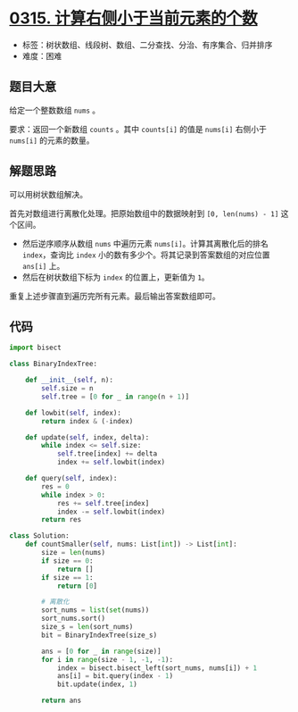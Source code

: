 # [0315. 计算右侧小于当前元素的个数](https://leetcode-cn.com/problems/count-of-smaller-numbers-after-self/)

- 标签：树状数组、线段树、数组、二分查找、分治、有序集合、归并排序
- 难度：困难

## 题目大意

给定一个整数数组 `nums` 。

要求：返回一个新数组 `counts` 。其中 `counts[i]` 的值是 `nums[i]` 右侧小于 `nums[i]` 的元素的数量。

## 解题思路

可以用树状数组解决。

首先对数组进行离散化处理。把原始数组中的数据映射到 `[0, len(nums) - 1]` 这个区间。

- 然后逆序顺序从数组 `nums` 中遍历元素 `nums[i]`。计算其离散化后的排名 `index`，查询比 `index` 小的数有多少个。将其记录到答案数组的对应位置 `ans[i]` 上。
- 然后在树状数组下标为 `index` 的位置上，更新值为 `1`。

重复上述步骤直到遍历完所有元素。最后输出答案数组即可。

## 代码

```Python
import bisect

class BinaryIndexTree:

    def __init__(self, n):
        self.size = n
        self.tree = [0 for _ in range(n + 1)]

    def lowbit(self, index):
        return index & (-index)

    def update(self, index, delta):
        while index <= self.size:
            self.tree[index] += delta
            index += self.lowbit(index)

    def query(self, index):
        res = 0
        while index > 0:
            res += self.tree[index]
            index -= self.lowbit(index)
        return res

class Solution:
    def countSmaller(self, nums: List[int]) -> List[int]:
        size = len(nums)
        if size == 0:
            return []
        if size == 1:
            return [0]

        # 离散化
        sort_nums = list(set(nums))
        sort_nums.sort()
        size_s = len(sort_nums)
        bit = BinaryIndexTree(size_s)

        ans = [0 for _ in range(size)]
        for i in range(size - 1, -1, -1):
            index = bisect.bisect_left(sort_nums, nums[i]) + 1
            ans[i] = bit.query(index - 1)
            bit.update(index, 1)

        return ans
```

